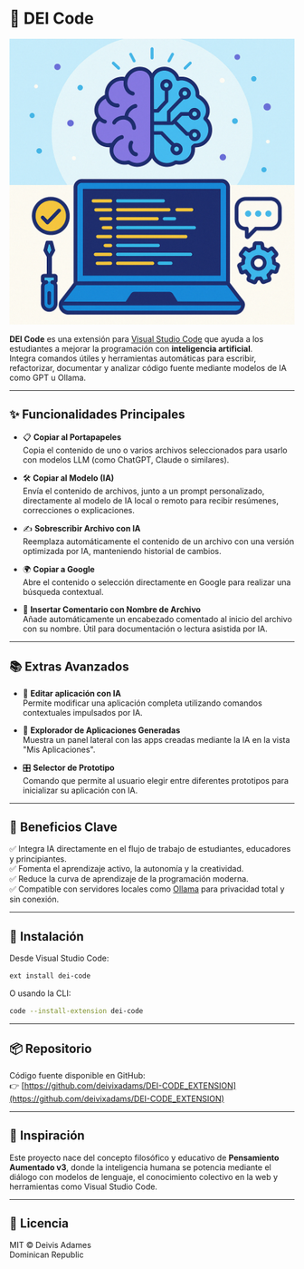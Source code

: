 # 🤖 DEI Code

![DEI Code Banner](./banner.png)

**DEI Code** es una extensión para [Visual Studio Code](https://code.visualstudio.com/) que ayuda a los estudiantes a mejorar la programación con **inteligencia artificial**.  
Integra comandos útiles y herramientas automáticas para escribir, refactorizar, documentar y analizar código fuente mediante modelos de IA como GPT u Ollama.

---

## ✨ Funcionalidades Principales

- 📋 **Copiar al Portapapeles**  
  Copia el contenido de uno o varios archivos seleccionados para usarlo con modelos LLM (como ChatGPT, Claude o similares).

- 🛠️ **Copiar al Modelo (IA)**  
  Envía el contenido de archivos, junto a un prompt personalizado, directamente al modelo de IA local o remoto para recibir resúmenes, correcciones o explicaciones.

- ✍️ **Sobrescribir Archivo con IA**  
  Reemplaza automáticamente el contenido de un archivo con una versión optimizada por IA, manteniendo historial de cambios.

- 🌍 **Copiar a Google**  
  Abre el contenido o selección directamente en Google para realizar una búsqueda contextual.

- 📝 **Insertar Comentario con Nombre de Archivo**  
  Añade automáticamente un encabezado comentado al inicio del archivo con su nombre. Útil para documentación o lectura asistida por IA.

---

## 📚 Extras Avanzados

- 🧠 **Editar aplicación con IA**  
  Permite modificar una aplicación completa utilizando comandos contextuales impulsados por IA.

- 🧪 **Explorador de Aplicaciones Generadas**  
  Muestra un panel lateral con las apps creadas mediante la IA en la vista "Mis Aplicaciones".

- 🎛️ **Selector de Prototipo**  
  Comando que permite al usuario elegir entre diferentes prototipos para inicializar su aplicación con IA.

---

## 🚀 Beneficios Clave

✅ Integra IA directamente en el flujo de trabajo de estudiantes, educadores y principiantes.  
✅ Fomenta el aprendizaje activo, la autonomía y la creatividad.  
✅ Reduce la curva de aprendizaje de la programación moderna.  
✅ Compatible con servidores locales como [Ollama](https://ollama.com/) para privacidad total y sin conexión.

---

## 🔧 Instalación

Desde Visual Studio Code:

```bash
ext install dei-code
```

O usando la CLI:

```bash
code --install-extension dei-code
```

---

## 📦 Repositorio

Código fuente disponible en GitHub:  
👉 [https://github.com/deivixadams/DEI-CODE_EXTENSION](https://github.com/deivixadams/DEI-CODE_EXTENSION)

---

## 🧠 Inspiración

Este proyecto nace del concepto filosófico y educativo de **Pensamiento Aumentado v3**, donde la inteligencia humana se potencia mediante el diálogo con modelos de lenguaje, el conocimiento colectivo en la web y herramientas como Visual Studio Code.

---

## 📄 Licencia

MIT © Deivis Adames  
Dominican Republic
